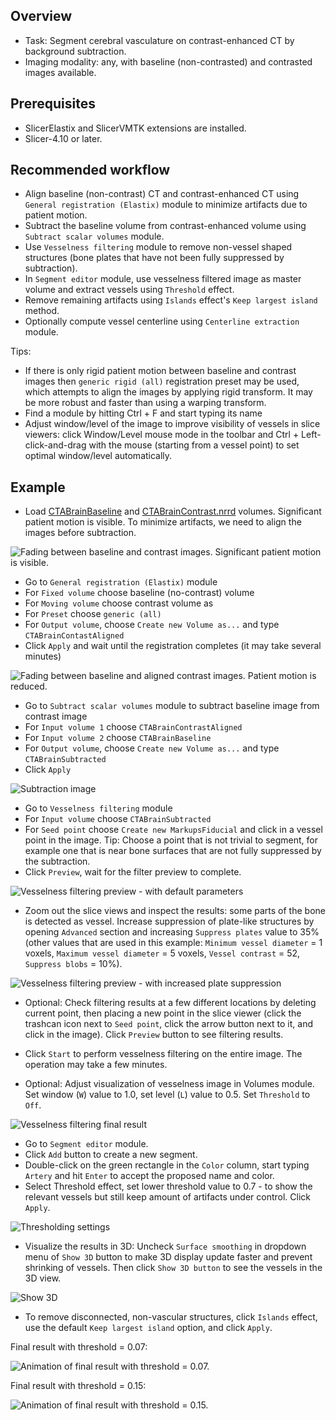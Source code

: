 Overview
--------

- Task: Segment cerebral vasculature on contrast-enhanced CT by background subtraction.
- Imaging modality: any, with baseline (non-contrasted) and contrasted images available.

Prerequisites
-------------

- SlicerElastix and SlicerVMTK extensions are installed.
- Slicer-4.10 or later.

Recommended workflow
--------------------

- Align baseline (non-contrast) CT and contrast-enhanced CT using `General registration (Elastix)` module to minimize artifacts due to patient motion.
- Subtract the baseline volume from contrast-enhanced volume using `Subtract scalar volumes` module.
- Use `Vesselness filtering` module to remove non-vessel shaped structures (bone plates that have not been fully suppressed by subtraction).
- In `Segment editor` module, use vesselness filtered image as master volume and extract vessels using `Threshold` effect.
- Remove remaining artifacts using `Islands` effect's `Keep largest island` method.
- Optionally compute vessel centerline using `Centerline extraction` module.

Tips:
- If there is only rigid patient motion between baseline and contrast images then `generic rigid (all)` registration preset may be used, which attempts to align the images by applying rigid transform. It may be more robust and faster than using a warping transform.
- Find a module by hitting Ctrl + F and start typing its name
- Adjust window/level of the image to improve visibility of vessels in slice viewers: click Window/Level mouse mode in the toolbar and Ctrl + Left-click-and-drag with the mouse (starting from a vessel point) to set optimal window/level automatically.

Example
-------

- Load [CTABrainBaseline](http://slicer.kitware.com/midas3/download/item/453299/CTABrainBaseline.nrrd) and [CTABrainContrast.nrrd](http://slicer.kitware.com/midas3/download/item/453309/CTABrainContrast.nrrd) volumes. Significant patient motion is visible. To minimize artifacts, we need to align the images before subtraction.

![Fading between baseline and contrast images. Significant patient motion is visible.](image-001.gif)

- Go to `General registration (Elastix)` module
- For `Fixed volume` choose baseline (no-contrast) volume
- For `Moving volume` choose contrast volume as 
- For `Preset` choose `generic (all)`
- For `Output volume`, choose `Create new Volume as...` and type `CTABrainContastAligned`
- Click `Apply` and wait until the registration completes (it may take several minutes)

![Fading between baseline and aligned contrast images. Patient motion is reduced.](image-002.gif)

- Go to `Subtract scalar volumes` module to subtract baseline image from contrast image
- For `Input volume 1` choose `CTABrainContrastAligned`
- For `Input volume 2` choose `CTABrainBaseline`
- For `Output volume`, choose `Create new Volume as...` and type `CTABrainSubtracted`
- Click `Apply`

![Subtraction image](image-003.png)

- Go to `Vesselness filtering` module
- For `Input volume` choose `CTABrainSubtracted`
- For `Seed point` choose `Create new MarkupsFiducial` and click in a vessel point in the image. Tip: Choose a point that is not trivial to segment, for example one that is near bone surfaces that are not fully suppressed by the subtraction.
- Click `Preview`, wait for the filter preview to complete.

![Vesselness filtering preview - with default parameters](image-004.png)

- Zoom out the slice views and inspect the results: some parts of the bone is detected as vessel. Increase suppression of plate-like structures by opening `Advanced` section and increasing `Suppress plates` value to 35% (other values that are used in this example: `Minimum vessel diameter` = 1 voxels, `Maximum vessel diameter` = 5 voxels, `Vessel contrast` = 52, `Suppress blobs` = 10%).

![Vesselness filtering preview - with increased plate suppression](image-005.png)

- Optional: Check filtering results at a few different locations by deleting current point, then placing a new point in the slice viewer (click the trashcan icon next to `Seed point`, click the arrow button next to it, and click in the image). Click `Preview` button to see filtering results.
- Click `Start` to perform vesselness filtering on the entire image. The operation may take a few minutes.

- Optional: Adjust visualization of vesselness image in Volumes module. Set window (`W`) value to 1.0, set level (`L`) value to 0.5. Set `Threshold` to `Off`.

![Vesselness filtering final result](image-006.png)

- Go to `Segment editor` module.
- Click `Add` button to create a new segment.
- Double-click on the green rectangle in the `Color` column, start typing `Artery` and hit `Enter` to accept the proposed name and color.
- Select Threshold effect, set lower threshold value to 0.7 - to show the relevant vessels but still keep amount of artifacts under control. Click `Apply`.

![Thresholding settings](image-007.png)

- Visualize the results in 3D: Uncheck `Surface smoothing` in dropdown menu of `Show 3D` button to make 3D display update faster and prevent shrinking of vessels. Then click `Show 3D button` to see the vessels in the 3D view.

![Show 3D](image-008.png)

- To remove disconnected, non-vascular structures, click `Islands` effect, use the default `Keep largest island` option, and click `Apply`.

Final result with threshold = 0.07:

![Animation of final result with threshold = 0.07.](image-009.gif)

Final result with threshold = 0.15:

![Animation of final result with threshold = 0.15.](image-010.gif)
